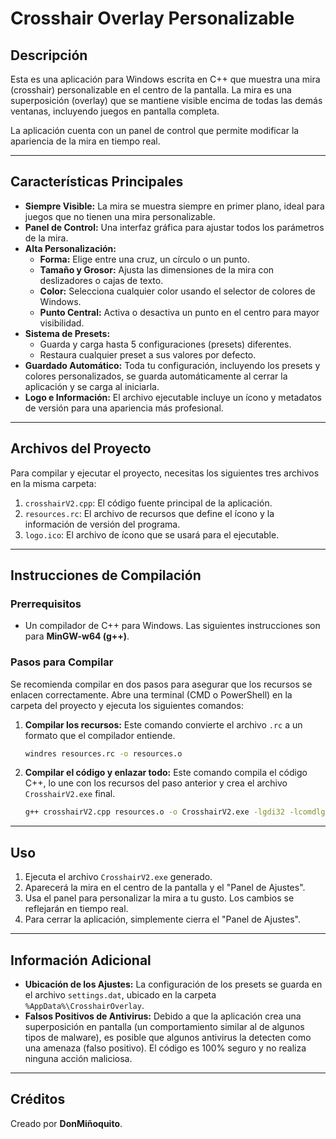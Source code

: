 # Crosshair Overlay Personalizable

## Descripción

Esta es una aplicación para Windows escrita en C++ que muestra una mira (crosshair) personalizable en el centro de la pantalla. La mira es una superposición (overlay) que se mantiene visible encima de todas las demás ventanas, incluyendo juegos en pantalla completa.

La aplicación cuenta con un panel de control que permite modificar la apariencia de la mira en tiempo real.

---

## Características Principales

* **Siempre Visible:** La mira se muestra siempre en primer plano, ideal para juegos que no tienen una mira personalizable.
* **Panel de Control:** Una interfaz gráfica para ajustar todos los parámetros de la mira.
* **Alta Personalización:**
    * **Forma:** Elige entre una cruz, un círculo o un punto.
    * **Tamaño y Grosor:** Ajusta las dimensiones de la mira con deslizadores o cajas de texto.
    * **Color:** Selecciona cualquier color usando el selector de colores de Windows.
    * **Punto Central:** Activa o desactiva un punto en el centro para mayor visibilidad.
* **Sistema de Presets:**
    * Guarda y carga hasta 5 configuraciones (presets) diferentes.
    * Restaura cualquier preset a sus valores por defecto.
* **Guardado Automático:** Toda tu configuración, incluyendo los presets y colores personalizados, se guarda automáticamente al cerrar la aplicación y se carga al iniciarla.
* **Logo e Información:** El archivo ejecutable incluye un ícono y metadatos de versión para una apariencia más profesional.

---

## Archivos del Proyecto

Para compilar y ejecutar el proyecto, necesitas los siguientes tres archivos en la misma carpeta:

1.  `crosshairV2.cpp`: El código fuente principal de la aplicación.
2.  `resources.rc`: El archivo de recursos que define el ícono y la información de versión del programa.
3.  `logo.ico`: El archivo de ícono que se usará para el ejecutable.

---

## Instrucciones de Compilación

### Prerrequisitos

* Un compilador de C++ para Windows. Las siguientes instrucciones son para **MinGW-w64 (g++)**.

### Pasos para Compilar

Se recomienda compilar en dos pasos para asegurar que los recursos se enlacen correctamente. Abre una terminal (CMD o PowerShell) en la carpeta del proyecto y ejecuta los siguientes comandos:

1.  **Compilar los recursos:** Este comando convierte el archivo `.rc` a un formato que el compilador entiende.
    ```bash
    windres resources.rc -o resources.o
    ```

2.  **Compilar el código y enlazar todo:** Este comando compila el código C++, lo une con los recursos del paso anterior y crea el archivo `CrosshairV2.exe` final.
    ```bash
    g++ crosshairV2.cpp resources.o -o CrosshairV2.exe -lgdi32 -lcomdlg32 -lshlwapi -mwindows
    ```

---

## Uso

1.  Ejecuta el archivo `CrosshairV2.exe` generado.
2.  Aparecerá la mira en el centro de la pantalla y el "Panel de Ajustes".
3.  Usa el panel para personalizar la mira a tu gusto. Los cambios se reflejarán en tiempo real.
4.  Para cerrar la aplicación, simplemente cierra el "Panel de Ajustes".

---

## Información Adicional

* **Ubicación de los Ajustes:** La configuración de los presets se guarda en el archivo `settings.dat`, ubicado en la carpeta `%AppData%\CrosshairOverlay`.
* **Falsos Positivos de Antivirus:** Debido a que la aplicación crea una superposición en pantalla (un comportamiento similar al de algunos tipos de malware), es posible que algunos antivirus la detecten como una amenaza (falso positivo). El código es 100% seguro y no realiza ninguna acción maliciosa.

---

## Créditos

Creado por **DonMiñoquito**.
